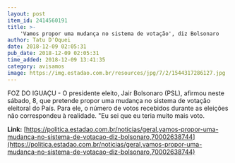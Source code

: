 ```yaml
---
layout: post
item_id: 2414560191
title: >-
    'Vamos propor uma mudança no sistema de votação', diz Bolsonaro
author: Tatu D'Oquei
date: 2018-12-09 02:05:31
pub_date: 2018-12-09 02:05:31
time_added: 2018-12-09 13:41:35
category: avisamos
image: https://img.estadao.com.br/resources/jpg/7/2/1544317286127.jpg
---
```


FOZ DO IGUAÇU - O presidente eleito, Jair Bolsonaro (PSL), afirmou neste sábado, 8, que pretende propor uma mudança no sistema de votação eleitoral do País. Para ele, o número de votos recebidos durante as eleições não correspondeu à realidade. "Eu sei que eu teria muito mais voto.

**Link:** [https://politica.estadao.com.br/noticias/geral,vamos-propor-uma-mudanca-no-sistema-de-votacao-diz-bolsonaro,70002638744](https://politica.estadao.com.br/noticias/geral,vamos-propor-uma-mudanca-no-sistema-de-votacao-diz-bolsonaro,70002638744)

